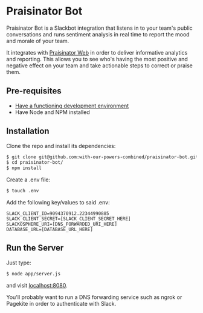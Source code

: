 Praisinator Bot
=========
Praisinator Bot is a Slackbot integration that listens in to your team's public conversations and runs sentiment analysis in real time to report the mood and morale of your team.

It integrates with [Praisinator Web](https://github.com/with-our-powers-combined/praisinator-web) in order to deliver informative analytics and reporting. This allows you to see who's having the most positive and negative effect on your team and take actionable steps to correct or praise them.

Pre-requisites
---------------
- [Have a functioning development environment](http://tutorials.jumpstartlab.com/topics/environment/environment.html)
- Have Node and NPM installed

Installation
--------------
Clone the repo and install its dependencies:
```sh
$ git clone git@github.com:with-our-powers-combined/praisinator-bot.git
$ cd praisinator-bot/
$ npm install
```

Create a .env file:
```sh
$ touch .env
```

Add the following key/values to said .env:

```
SLACK_CLIENT_ID=9094370912.22344990885
SLACK_CLIENT_SECRET=[SLACK_CLIENT_SECRET_HERE]
SLACKOSPHERE_URI=[DNS_FORWARDED_URI_HERE]
DATABASE_URL=[DATABASE_URL_HERE]
```

Run the Server
---------------
Just type:
```sh
$ node app/server.js
```
and visit [localhost:8080](http://localhost:8080).

You'll probably want to run a DNS forwarding service such as ngrok or Pagekite in order to authenticate with Slack.